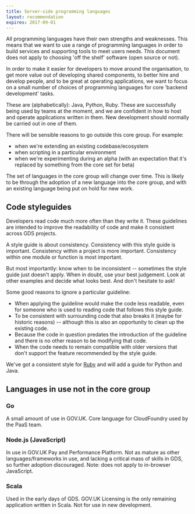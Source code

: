 ```yaml
---
title: Server-side programming languages
layout: recommendation
expires: 2017-09-01
---
```


All programming languages have their own strengths and weaknesses.
This means that we want to use a range of programming languages in
order to build services and supporting tools to meet users needs.
This document does not apply to choosing 'off the shelf' software
(open source or not).

In order to make it easier for developers to move around the organisation,
to get more value out of developing shared components, to better hire and
develop people, and to be great at operating applications, we want to focus
on a small number of choices of programming languages for core
'backend development' tasks.

These are (alphabetically): Java, Python, Ruby. These are successfully being
used by teams at the moment, and we are confident in how to host and operate
applications written in them. New development should normally be carried out
in one of them.

There will be sensible reasons to go outside this core group. For example:

- when we're extending an existing codebase/ecosystem
- when scripting in a particular environment
- when we're experimenting during an alpha (with an expectation that it's replaced by something from the core set for beta)

The set of languages in the core group will change over time. This is likely
to be through the adoption of a new language into the core group, and with
an existing language being put on hold for new work.

## Code styleguides

Developers read code much more often than they write it. These guidelines
are intended to improve the readability of code and make it consistent
across GDS projects.

A style guide is about consistency. Consistency with this style guide is
important. Consistency within a project is more important. Consistency within
one module or function is most important.

But most importantly: know when to be inconsistent -- sometimes the style guide
just doesn't apply. When in doubt, use your best judgement. Look at other
examples and decide what looks best. And don't hesitate to ask!

Some good reasons to ignore a particular guideline:

- When applying the guideline would make the code less readable, even for
  someone who is used to reading code that follows this style guide.
- To be consistent with surrounding code that also breaks it (maybe for
  historic reasons) -- although this is also an opportunity to clean up the
  existing code.
- Because the code in question predates the introduction of the guideline and
  there is no other reason to be modifying that code.
- When the code needs to remain compatible with older versions that
  don't support the feature recommended by the style guide.

We've got a consistent style for [Ruby](programming-languages/ruby.html) and will
add a guide for Python and Java.

## Languages in use not in the core group

### Go

A small amount of use in GOV.UK. Core language for CloudFoundry used by the
PaaS team.

### Node.js (JavaScript)

In use in GOV.UK Pay and Performance Platform. Not as mature as other
languages/frameworks in use, and lacking a critical mass of skills in
GDS, so further adoption discouraged. Note: does not apply to in-browser
JavaScript.

### Scala

Used in the early days of GDS. GOV.UK Licensing is the only remaining
application written in Scala. Not for use in new development.
